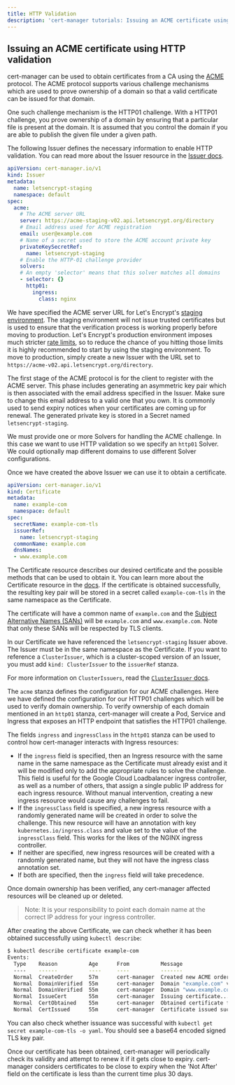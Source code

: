 ```yaml
---
title: HTTP Validation
description: 'cert-manager tutorials: Issuing an ACME certificate using HTTP validation'
---
```


## Issuing an ACME certificate using HTTP validation

cert-manager can be used to obtain certificates from a CA using the
[ACME](https://en.wikipedia.org/wiki/Automated_Certificate_Management_Environment)
protocol.  The ACME protocol supports various challenge mechanisms which are
used to prove ownership of a domain so that a valid certificate can be issued
for that domain.

One such challenge mechanism is the HTTP01 challenge. With a HTTP01 challenge,
you prove ownership of a domain by ensuring that a particular file is present at
the domain. It is assumed that you control the domain if you are able to
publish the given file under a given path.

The following Issuer defines the necessary information to enable HTTP
validation. You can read more about the Issuer resource in the [Issuer
docs](../../concepts/issuer.md).

```yaml
apiVersion: cert-manager.io/v1
kind: Issuer
metadata:
  name: letsencrypt-staging
  namespace: default
spec:
  acme:
    # The ACME server URL
    server: https://acme-staging-v02.api.letsencrypt.org/directory
    # Email address used for ACME registration
    email: user@example.com
    # Name of a secret used to store the ACME account private key
    privateKeySecretRef:
      name: letsencrypt-staging
    # Enable the HTTP-01 challenge provider
    solvers:
    # An empty 'selector' means that this solver matches all domains
    - selector: {}
      http01:
        ingress:
          class: nginx
```

We have specified the ACME server URL for Let's Encrypt's [staging
environment](https://letsencrypt.org/docs/staging-environment/). The staging
environment will not issue trusted certificates but is used to ensure that the
verification process is working properly before moving to production. Let's
Encrypt's production environment imposes much stricter [rate
limits](https://letsencrypt.org/docs/rate-limits/), so to reduce the chance of
you hitting those limits it is highly recommended to start by using the staging
environment. To move to production, simply create a new Issuer with the URL set
to `https://acme-v02.api.letsencrypt.org/directory`.

The first stage of the ACME protocol is for the client to register with the
ACME server. This phase includes generating an asymmetric key pair which is
then associated with the email address specified in the Issuer. Make sure to
change this email address to a valid one that you own. It is commonly used to
send expiry notices when your certificates are coming up for renewal. The
generated private key is stored in a Secret named `letsencrypt-staging`.

We must provide one or more Solvers for handling the ACME challenge. In this
case we want to use HTTP validation so we specify an `http01` Solver. We could
optionally map different domains to use different Solver configurations.

Once we have created the above Issuer we can use it to obtain a certificate.

```yaml
apiVersion: cert-manager.io/v1
kind: Certificate
metadata:
  name: example-com
  namespace: default
spec:
  secretName: example-com-tls
  issuerRef:
    name: letsencrypt-staging
  commonName: example.com
  dnsNames:
  - www.example.com
```

The Certificate resource describes our desired certificate and the possible
methods that can be used to obtain it. You can learn more about the Certificate
resource in the [docs](../../concepts/certificate.md).  If the certificate is
obtained successfully, the resulting key pair will be stored in a secret called
`example-com-tls` in the same namespace as the Certificate.

The certificate will have a common name of `example.com` and the [Subject
Alternative Names
(SANs)](https://en.wikipedia.org/wiki/Subject_Alternative_Name) will be
`example.com` and `www.example.com`. Note that only these SANs will be respected
by TLS clients.

In our Certificate we have referenced the `letsencrypt-staging` Issuer above.
The Issuer must be in the same namespace as the Certificate.  If you want to
reference a `ClusterIssuer`, which is a cluster-scoped version of an Issuer, you
must add `kind: ClusterIssuer` to the `issuerRef` stanza.

For more information on `ClusterIssuers`, read the [`ClusterIssuer`
docs](../../concepts/issuer.md).

The `acme` stanza defines the configuration for our ACME challenges.  Here we
have defined the configuration for our HTTP01 challenges which will be used to
verify domain ownership. To verify ownership of each domain mentioned in an
`http01` stanza, cert-manager will create a Pod, Service and Ingress that
exposes an HTTP endpoint that satisfies the HTTP01 challenge.

The fields `ingress` and `ingressClass` in the `http01` stanza can be used to
control how cert-manager interacts with Ingress resources:

- If the `ingress` field is specified, then an Ingress resource with the same
  name in the same namespace as the Certificate must already exist and it will
  be modified only to add the appropriate rules to solve the challenge.
  This field is useful for the Google Cloud Loadbalancer ingress controller, 
  as well as a number of others, that assign a single public IP address for 
  each ingress resource.
  Without manual intervention, creating a new ingress resource would cause any
  challenges to fail.
- If the `ingressClass` field is specified, a new ingress resource with a
  randomly generated name will be created in order to solve the challenge.
  This new resource will have an annotation with key `kubernetes.io/ingress.class`
  and value set to the value of the `ingressClass` field.
  This works for the likes of the NGINX ingress controller.
- If neither are specified, new ingress resources will be created with a randomly
  generated name, but they will not have the ingress class annotation set.
- If both are specified, then the `ingress` field will take precedence.

Once domain ownership has been verified, any cert-manager affected resources will
be cleaned up or deleted.

> Note: It is your responsibility to point each domain name at the correct IP
> address for your ingress controller.

After creating the above Certificate, we can check whether it has been obtained
successfully using `kubectl describe`:

```bash
$ kubectl describe certificate example-com
Events:
  Type    Reason          Age      From          Message
  ----    ------          ----     ----          -------
  Normal  CreateOrder     57m      cert-manager  Created new ACME order, attempting validation...
  Normal  DomainVerified  55m      cert-manager  Domain "example.com" verified with "http-01" validation
  Normal  DomainVerified  55m      cert-manager  Domain "www.example.com" verified with "http-01" validation
  Normal  IssueCert       55m      cert-manager  Issuing certificate...
  Normal  CertObtained    55m      cert-manager  Obtained certificate from ACME server
  Normal  CertIssued      55m      cert-manager  Certificate issued successfully
```

You can also check whether issuance was successful with `kubectl get secret
example-com-tls -o yaml`. You should see a base64 encoded signed TLS key pair.

Once our certificate has been obtained, cert-manager will periodically check its
validity and attempt to renew it if it gets close to expiry. cert-manager
considers certificates to be close to expiry when the 'Not After' field on the
certificate is less than the current time plus 30 days.
